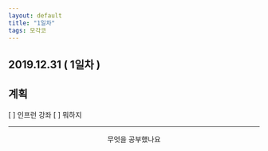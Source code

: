 ```yaml
---
layout: default
title: "1일차"
tags: 모각코
---
```


## 2019.12.31 ( 1일차 )

## 계획

[ ] 인프런 강좌
[ ] 뭐하지

***

 <center>무엇을 공부했나요</center>  
